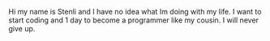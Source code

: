 Hi my name is Stenli and I have no idea what Im doing with my life. 
I want to start coding and 1 day to become a programmer like my cousin. 
I will never give up. 
